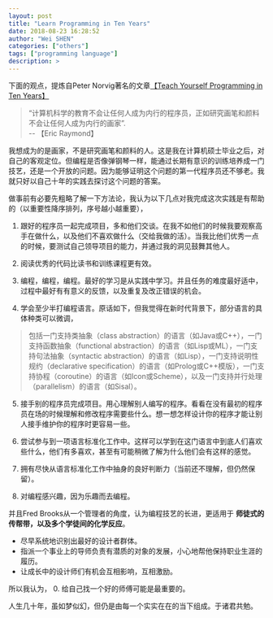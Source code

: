 ```yaml
---
layout: post
title: "Learn Programming in Ten Years"
date: 2018-08-23 16:28:52
author: "Wei SHEN"
categories: ["others"]
tags: ["programming language"]
description: >
---
```


下面的观点，提炼自Peter Norvig著名的文章[【Teach Yourself Programming in Ten Years】](http://norvig.com/21-days.html)

> “计算机科学的教育不会让任何人成为内行的程序员，正如研究画笔和颜料不会让任何人成为内行的画家”.  
                                                            -- 【Eric Raymond】

我想成为的是画家，不是研究画笔和颜料的人。这是我在计算机硕士毕业之后，对自己的客观定位。但编程是否像弹钢琴一样，能通过长期有意识的训练培养成一门技艺，还是一个开放的问题。因为能够证明这个问题的第一代程序员还不够老。我就只好以自己十年的实践去探讨这个问题的答案。

做事前有必要先粗略了解一下方法论，我认为以下几点对我完成这次实践是有帮助的（以重要性降序排列，序号越小越重要），

1. 跟好的程序员一起完成项目，多和他们交谈。在我不如他们的时候我要观察高手在做什么，以及他们不喜欢做什么（交给我做的活）。当我比他们优秀一点的时候，要测试自己领导项目的能力，并通过我的洞见鼓舞其他人。

2. 阅读优秀的代码比读书和训练课程更有效。

3. 编程，编程，编程。最好的学习是从实践中学习。并且任务的难度最好适中，过程中最好有有意义的反馈，以及重复及改正错误的机会。

4. 学会至少半打编程语言。原话如下，但我觉得在新时代背景下，部分语言的具体种类可以微调，

> 包括一门支持类抽象（class abstraction）的语言（如Java或C++），一门支持函数抽象（functional abstraction）的语言（如Lisp或ML），一门支持句法抽象（syntactic abstraction）的语言（如Lisp），一门支持说明性规约（declarative specification）的语言（如Prolog或C++模版），一门支持协程（coroutine）的语言（如Icon或Scheme），以及一门支持并行处理（parallelism）的语言（如Sisal）。

5. 接手别的程序员完成项目。用心理解别人编写的程序。看看在没有最初的程序员在场的时候理解和修改程序需要些什么。想一想怎样设计你的程序才能让别人接手维护你的程序时更容易一些。

6. 尝试参与到一项语言标准化工作中。这样可以学到在这门语言中到底人们喜欢些什么，他们有多喜欢，甚至有可能稍微了解为什么他们会有这样的感觉。

7. 拥有尽快从语言标准化工作中抽身的良好判断力（当前还不理解，但仍然保留）。

8. 对编程感兴趣，因为乐趣而去编程。


并且Fred Brooks从一个管理者的角度，认为编程技艺的长进，更适用于 **师徒式的传帮带，以及多个学徒间的化学反应**。
* 尽早系统地识别出最好的设计者群体。
* 指派一个事业上的导师负责有潜质的对象的发展，小心地帮他保持职业生涯的履历。
* 让成长中的设计师们有机会互相影响，互相激励。

所以我认为，
0. 给自己找一个好的师傅可能是最重要的。


人生几十年，虽如梦似幻，但仍是由每一个实实在在的当下组成。于诸君共勉。
